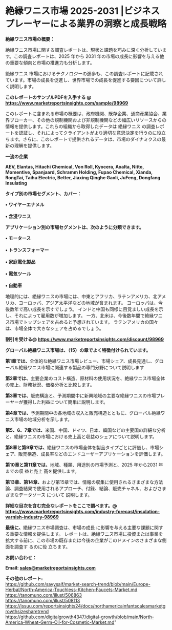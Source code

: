# 絶縁ワニス市場 2025-2031 |ビジネスプレーヤーによる業界の洞察と成長戦略

<strong><b>絶縁ワニス市場の概要：</b></strong>

絶縁ワニス市場に関する調査レポートは、現状と課題を巧みに深く分析しています。この調査レポートは、2025 年から 2031 年の市場の成長に影響を与える他の重要な傾向と市場の推進力も分析します。

絶縁ワニス 市場におけるテクノロジーの進歩も、この調査レポートに記載されています。市場の成長を促進し、世界市場での成長を促進する要因について詳しく説明します。

<strong>このレポートのサンプルPDFを入手する @ <a href=https://www.marketreportsinsights.com/sample/98969>https://www.marketreportsinsights.com/sample/98969</a></strong>

このレポートに含まれる市場の概要は、政府機関、既存企業、通商産業協会、業界ブローカー、その他の規制機関および非規制機関などの幅広いリソースからの情報を提供します。これらの組織から取得したデータは 絶縁ワニス の調査レポートを認証し、それによってクライアントがより適切な意思決定を行うのに役立ちます。さらに、このレポートで提供されるデータは、市場のダイナミクスの最新の理解を提供します。

<strong>一流の企業</strong>

<strong><b>AEV, Elantas, Hitachi Chemical, Von Roll, Kyocera, Axalta, Nitto, Momentive, Spanjaard, Schramm Holding, Fupao Chemical, Xianda, RongTai, Taihu Electric, Better, Jiaxing Qinghe Gaoli, JuFeng, Dongfang Insulating</b></strong>

<strong><b>タイプ別の市場セグメント、カバー：</b></strong>

<strong>• ワイヤーエナメル<br><br>• 含浸ワニス</strong>

<strong><b>アプリケーション別の市場セグメントは、次のように分類できます。</b></strong>

<strong>• モータース<br><br>• トランスフォーマー<br><br>• 家庭電化製品<br><br>• 電気ツール<br><br>• 自動車</strong>

 地理的には、絶縁ワニスの市場には、中東とアフリカ、ラテンアメリカ、北アメリカ、ヨーロッパ、アジア太平洋などの地域が含まれます。 ヨーロッパは、今後数年で高い成長を示すでしょう。 インドと中国も同様に目覚ましい成長を示し、それによって雇用数が増加します。 一方、北米は、今後数年間で絶縁ワニス市場でトップシェアを占めると予想されています。 ラテンアメリカの国々は、市場全体で大きなシェアを占めるでしょう。

<strong>割引を受ける@ <a href=https://www.marketreportsinsights.com/discount/98969>https://www.marketreportsinsights.com/discount/98969</a></strong>

<strong><b>グローバル絶縁ワニス市場は、（15）の章でよく特徴付けられています。</b></strong>

<strong><b>第</b></strong><strong><b>1章では、</b></strong>全体的な絶縁ワニス市場レビュー、市場シェア、成長見通し、グローバル絶縁ワニス市場に関連する製品の専門分野について説明します

<strong><b>第2章では、</b></strong>主要企業のコスト構造、原材料の使用状況を、絶縁ワニス市場全体の売上、財務状況、価格分析と比較します。

<strong><b>第3章では、</b></strong>販売構造と、予測期間中に新興地域の主要な絶縁ワニスの市場プレーヤーが獲得した利益について簡単に説明します。

<strong><b>第4章では、</b></strong>予測期間中の各地域の収入と販売構造とともに、グローバル絶縁ワニス市場の地域分析を示します。

<strong><b>第5、6、7章では、</b></strong>米国、中国、ドイツ、日本、韓国などの主要国の詳細な分析と、絶縁ワニスの市場における売上高と収益のシェアについて説明します。

<strong><b>第8章と第9章では、</b></strong>絶縁ワニスの市場全体を製品タイプごとに評価し、市場シェア、販売構造、成長率などのエンドユーザーアプリケーションを評価します。

<strong><b>第10章と第11章では、</b></strong>地域、種類、用途別の市場予測と、2025 年から2031 年までの収 益と売上 高を提供します。

<strong><b>第13章、第14章、</b></strong>および第15章では、情報の収集に使用されるさまざまな方法論、調査結果で使用されるアプローチ、付録、結論、販売チャネル、およびさまざまなデータソース について 説明します。

<strong>詳細な目次を含む完全なレポートをここで調べます。@ <a href=https://www.marketreportsinsights.com/industry-forecast/insulation-varnish-industry-98969>https://www.marketreportsinsights.com/industry-forecast/insulation-varnish-industry-98969</a></strong>

<strong><b>最後に、</b></strong>絶縁ワニス市場調査は、市場の成長 に影響を</a>与える主要な課題に関する重要な情報を提供します。 レポートは、絶縁ワニス市場に投資または事業を拡大する前に、この市場の既存または今後の企業がこのドメインのさまざまな側面を調査す るのに役 立ちます。

<strong><b>お問い合わせ：</b></strong>

<strong>Email: </strong><a href=mailto:sales@marketreportsinsights.com><strong>sales@marketreportsinsights.com</strong></a>

<strong>その他のレポート:</strong>
<br>
<a href=https://github.com/sayysaif/market-search-trend/blob/main/Europe-Herbal/North-America-Touchless-Kitchen-Faucets-Market.md>https://github.com/sayysaif/market-search-trend/blob/main/Europe-Herbal/North-America-Touchless-Kitchen-Faucets-Market.md</a>
<br>
<a href=https://tanomuno.com/illust/506863>https://tanomuno.com/illust/506863</a>
<br>
<a href=https://tanomuno.com/illust/508113>https://tanomuno.com/illust/508113</a>
<br>
<a href=https://issuu.com/reportsinsights24/docs/northamericainfantscalesmarketgrowthsizesharetrend>https://issuu.com/reportsinsights24/docs/northamericainfantscalesmarketgrowthsizesharetrend</a>
<br>
<a href=https://github.com/digitalgrowth4347/digital-growth/blob/main/North-America-Wheat-Germ-Oil-for-Cosmetic-Market.md>https://github.com/digitalgrowth4347/digital-growth/blob/main/North-America-Wheat-Germ-Oil-for-Cosmetic-Market.md</a>"
